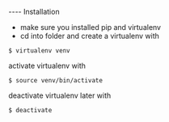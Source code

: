 ---- Installation

- make sure you installed pip and virtualenv
- cd into folder and create a virtualenv with

```
$ virtualenv venv
```

activate virtualenv with

```
$ source venv/bin/activate
```

deactivate virtualenv later with

```
$ deactivate
```
